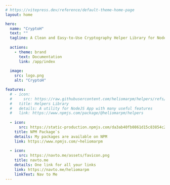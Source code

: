 ```yaml
---
# https://vitepress.dev/reference/default-theme-home-page
layout: home

hero:
  name: "CryptoH"
  text: ""
  tagline: A Clean and Easy-to-Use Cryptography Helper Library for Node.js
  
  actions:
    - theme: brand
      text: Documentation
      link: /app/index
  
  image:
    src: logo.png
    alt: "CryptoH"

features:    
  # - icon: 
  #     src: https://raw.githubusercontent.com/heliomarpm/helpers/refs/heads/main/logo.png
  #   title: Helpers Library
  #   details: A utility for NodeJS App with many useful features
  #   link: https://www.npmjs.com/package/@heliomarpm/helpers
    
  - icon: 
      src: https://static-production.npmjs.com/da3ab40fb0861d15c83854c29f5f2962.png
    title: NPM Package`s
    details: My packages are available on NPM
    link: https://www.npmjs.com/~heliomarpm
        
  - icon:
      src: https://navto.me/assets/favicon.png
    title: navto.me
    details: One link for all your links
    link: https://navto.me/heliomarpm
    linkText: Nav to Me
---
```

